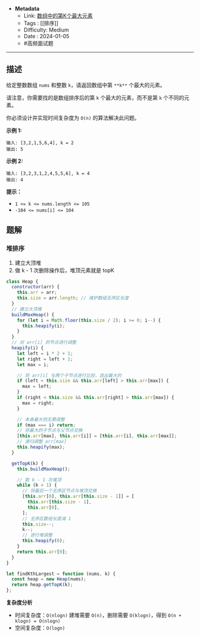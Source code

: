 - **Metadata**
	- Link: [数组中的第K个最大元素](https://leetcode.cn/problems/kth-largest-element-in-an-array/description/ "https://leetcode.cn/problems/kth-largest-element-in-an-array/description/")
	- Tags : [[排序]]
	- Difficulty: Medium
	- Date : 2024-01-05
	- #高频面试题
---

## 描述

给定整数数组 `nums` 和整数 `k`，请返回数组中第 `**k**` 个最大的元素。

请注意，你需要找的是数组排序后的第 `k` 个最大的元素，而不是第 `k` 个不同的元素。

你必须设计并实现时间复杂度为 `O(n)` 的算法解决此问题。

**示例 1:**

```
输入: [3,2,1,5,6,4], k = 2
输出: 5
```

**示例 2:**

```
输入: [3,2,3,1,2,4,5,5,6], k = 4
输出: 4
```

**提示：**

- `1 <= k <= nums.length <= 105`
- `-104 <= nums[i] <= 104`

## 题解

### 堆排序

1. 建立大顶堆
2. 做 k - 1 次删除操作后，堆顶元素就是 topK

```js
class Heap {
  constructor(arr) {
    this.arr = arr;
    this.size = arr.length; // 维护数组无序区长度
  }
  // 建立大顶堆
  buildMaxHeap() {
    for (let i = Math.floor(this.size / 2); i >= 0; i--) {
      this.heapify(i);
    }
  }
  // 对 arr[i] 的节点进行调整
  heapify(i) {
    let left = i * 2 + 1;
    let right = left + 1;
    let max = i;

    // 将 arr[i] 与两个子节点进行比较，选出最大的
    if (left < this.size && this.arr[left] > this.arr[max]) {
      max = left;
    }
    if (right < this.size && this.arr[right] > this.arr[max]) {
      max = right;
    }

    // 本身最大则无需调整
    if (max === i) return;
    // 将最大的子节点与父节点交换
    [this.arr[max], this.arr[i]] = [this.arr[i], this.arr[max]];
    // 递归调整 arr[max]
    this.heapify(max);
  }

  getTopK(k) {
    this.buildMaxHeap();

    // 取 k - 1 次堆顶
    while (k > 1) {
      // 将最后一个无序区节点与堆顶交换
      [this.arr[0], this.arr[this.size - 1]] = [
        this.arr[this.size - 1],
        this.arr[0],
      ];
      // 无序区数组长度减 1
      this.size--;
      k--;
      // 进行堆调整
      this.heapify(0);
    }
    return this.arr[0];
  }
}

let findKthLargest = function (nums, k) {
  const heap = new Heap(nums);
  return heap.getTopK(k);
};
```

**复杂度分析**

- 时间复杂度：`O(nlogn)` 建堆需要 `O(n)`，删除需要 `O(klogn)`，得到 `O(n + klogn) = O(nlogn)`
- 空间复杂度：`O(logn)
`
